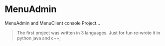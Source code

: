 # MenuAdmin
MenuAdmin and MenuClient console Project...
>The first project was written in 3 languages. Just for fun re-wrote it in python java and c++;
